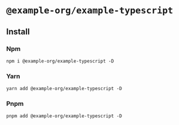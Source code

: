 # `@example-org/example-typescript`

## Install

### Npm

```shell
npm i @example-org/example-typescript -D
```

### Yarn

```shell
yarn add @example-org/example-typescript -D
```

### Pnpm

```shell
pnpm add @example-org/example-typescript -D
```
